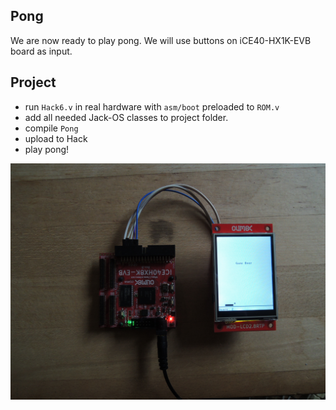 ## Pong
We are now ready to play pong. We will use buttons on iCE40-HX1K-EVB board as input.

## Project
* run `Hack6.v` in real hardware with `asm/boot` preloaded to `ROM.v`
* add all needed Jack-OS classes to project folder.
* compile `Pong`
* upload to Hack
* play pong!

![](pong.jpg)